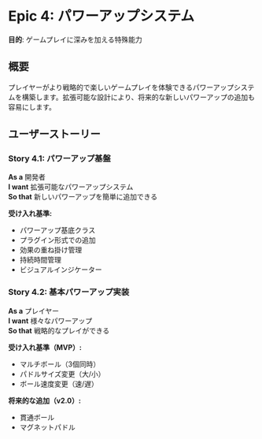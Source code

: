 # Epic 4: パワーアップシステム

**目的**: ゲームプレイに深みを加える特殊能力

## 概要
プレイヤーがより戦略的で楽しいゲームプレイを体験できるパワーアップシステムを構築します。拡張可能な設計により、将来的な新しいパワーアップの追加も容易にします。

## ユーザーストーリー

### Story 4.1: パワーアップ基盤
**As a** 開発者  
**I want** 拡張可能なパワーアップシステム  
**So that** 新しいパワーアップを簡単に追加できる

**受け入れ基準:**
- パワーアップ基底クラス
- プラグイン形式での追加
- 効果の重ね掛け管理
- 持続時間管理
- ビジュアルインジケーター

### Story 4.2: 基本パワーアップ実装
**As a** プレイヤー  
**I want** 様々なパワーアップ  
**So that** 戦略的なプレイができる

**受け入れ基準（MVP）:**
- マルチボール（3個同時）
- パドルサイズ変更（大/小）
- ボール速度変更（速/遅）

**将来的な追加（v2.0）:**
- 貫通ボール
- マグネットパドル